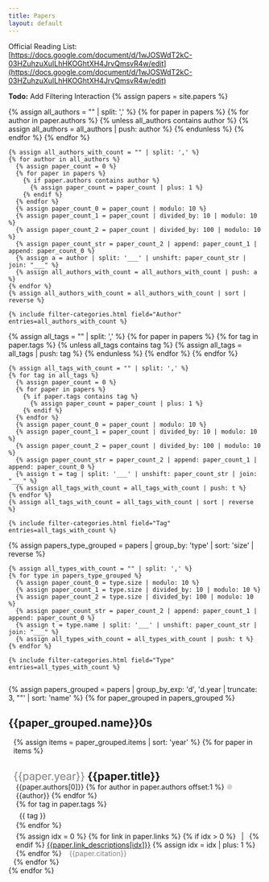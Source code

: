 ```yaml
---
title: Papers
layout: default
---
```

<style>
.title {
  margin-bottom: 0px !important;
}

.title-year {
  color: grey;
  font-weight: normal;
}

.tag {
  /* font-size: 12px; */
  /* color: white; */
  /* background-color: #007bff; */
  padding: 0.1rem 0.4rem;
  /* margin-left: 0.2rem; */
  margin-top: 0.3rem;
  margin-right: 0.4rem;
  border-radius: 0.2rem;
}

.paper-detail {
  margin-left: 5px;
}

.paper-entry-content {
  margin-top: 5px;
}

.paper-entry-citation {
  color: grey;
}

.decade-papers {
  margin-left: 10px;
}

.counter {
  color: grey;
}

.hidden-paper {
  display: none;
}

.shown-paper {
  display: block;
}

.category-container {
  height: 300px;
  overflow-y: auto;
  -ms-overflow-style: none;
  scrollbar-width: none;
}

.category-container::-webkit-scrollbar {
  width: 0 !important;
}

.filter-pannel {
  display: flex;
  flex-direction: row;
  justify-content: space-between;
  flex-wrap: wrap;
}

.category-entry {
  padding-right: 20px;
  cursor: pointer;
  overflow-x: hidden;
  white-space: nowrap;
}

.category-entry:hover {
  text-decoration: underline;
}

.category-entry:active {
  text-decoration: underline;
  text-underline-offset: 4px;
}

.selected-entry {
  text-decoration: underline;
}

.empty-entry {
  color: lightgray;
}

@media (max-width: 31.25rem) {
  .decade-left-header {
    display: none;
  }
}

@media (min-width: 31.25rem) {
  .decade-top-header {
    display: none;
  }
}
</style>

Official Reading List: [https://docs.google.com/document/d/1wJOSWdT2kC-03HZuhzuXuILhHKOGhtXH4JrvQmsvR4w/edit](https://docs.google.com/document/d/1wJOSWdT2kC-03HZuhzuXuILhHKOGhtXH4JrvQmsvR4w/edit)

**Todo:** Add Filtering Interaction
{% assign papers = site.papers %}

<div class="filter-pannel">
  <div class="filter-selector filter-authors">
    {% assign all_authors = "" | split: ',' %}
    {% for paper in papers %}
      {% for author in paper.authors %}
        {% unless all_authors contains author %}
          {% assign all_authors = all_authors | push: author %}
        {% endunless %}
      {% endfor %}
    {% endfor %}

    {% assign all_authors_with_count = "" | split: ',' %}
    {% for author in all_authors %}
      {% assign paper_count = 0 %}
      {% for paper in papers %}
        {% if paper.authors contains author %}
          {% assign paper_count = paper_count | plus: 1 %}
        {% endif %}
      {% endfor %}
      {% assign paper_count_0 = paper_count | modulo: 10 %}
      {% assign paper_count_1 = paper_count | divided_by: 10 | modulo: 10 %}
      {% assign paper_count_2 = paper_count | divided_by: 100 | modulo: 10 %}
      {% assign paper_count_str = paper_count_2 | append: paper_count_1 | append: paper_count_0 %}
      {% assign a = author | split: '___' | unshift: paper_count_str | join: "___" %}
      {% assign all_authors_with_count = all_authors_with_count | push: a %}
    {% endfor %}
    {% assign all_authors_with_count = all_authors_with_count | sort | reverse %}

    {% include filter-categories.html field="Author" entries=all_authors_with_count %}
  </div>
  <div class="filter-selector filter-tags">
    {% assign all_tags = "" | split: ',' %}
    {% for paper in papers %}
      {% for tag in paper.tags %}
        {% unless all_tags contains tag %}
          {% assign all_tags = all_tags | push: tag %}
        {% endunless %}
      {% endfor %}
    {% endfor %}

    {% assign all_tags_with_count = "" | split: ',' %}
    {% for tag in all_tags %}
      {% assign paper_count = 0 %}
      {% for paper in papers %}
        {% if paper.tags contains tag %}
          {% assign paper_count = paper_count | plus: 1 %}
        {% endif %}
      {% endfor %}
      {% assign paper_count_0 = paper_count | modulo: 10 %}
      {% assign paper_count_1 = paper_count | divided_by: 10 | modulo: 10 %}
      {% assign paper_count_2 = paper_count | divided_by: 100 | modulo: 10 %}
      {% assign paper_count_str = paper_count_2 | append: paper_count_1 | append: paper_count_0 %}
      {% assign t = tag | split: '___' | unshift: paper_count_str | join: "___" %}
      {% assign all_tags_with_count = all_tags_with_count | push: t %}
    {% endfor %}
    {% assign all_tags_with_count = all_tags_with_count | sort | reverse %}

    {% include filter-categories.html field="Tag" entries=all_tags_with_count %}
  </div>
  <div class="filter-selector filter-type">
    {%
      assign papers_type_grouped = papers |
      group_by: 'type' |
      sort: 'size' |
      reverse
    %}

    {% assign all_types_with_count = "" | split: ',' %}
    {% for type in papers_type_grouped %}
      {% assign paper_count_0 = type.size | modulo: 10 %}
      {% assign paper_count_1 = type.size | divided_by: 10 | modulo: 10 %}
      {% assign paper_count_2 = type.size | divided_by: 100 | modulo: 10 %}
      {% assign paper_count_str = paper_count_2 | append: paper_count_1 | append: paper_count_0 %}
      {% assign t = type.name | split: '___' | unshift: paper_count_str | join: "___" %}
      {% assign all_types_with_count = all_types_with_count | push: t %}
    {% endfor %}

    {% include filter-categories.html field="Type" entries=all_types_with_count %}
  </div>
</div>

{%
  assign papers_grouped = papers |
  group_by_exp: 'd', 'd.year  | truncate: 3, ""' |
  sort: 'name'
%}
{% for paper_grouped in papers_grouped %}
  <div id="decade-{{paper_grouped.name}}" class="d-flex decade-container">
    <h2 class="decade-left-header">{{paper_grouped.name}}0s</h2>
    <div class="decade-papers">
      <h1 class="decade-top-header">{{paper_grouped.name}}0s</h1>
      {% assign items = paper_grouped.items | sort: 'year' %}
      {% for paper in items %}
      <div id="{{paper.name | split: '.' | first}}">
        <h2 class="title">
          <span class="title-year">{{paper.year}}</span>
          {{paper.title}}
        </h2>
        <div class="paper-detail">
          {{paper.authors[0]}}
          {% for author in paper.authors offset:1 %}
            <span style='color: lightgray'>&#9679;</span> {{author}}
          {% endfor %}
          <div class="d-flex flex-wrap">
            {% for tag in paper.tags %}
            <div class="tag btn-primary">{{ tag }}</div>
            {% endfor %}
          </div>
          <div class="paper-entry-content">
            {% assign idx = 0 %}
            {% for link in paper.links %}
              {% if idx > 0 %}
                &ensp;|&ensp;
              {% endif %}
              <a href="{{link}}">{{paper.link_descriptions[idx]}}</a>
              {% assign idx = idx | plus: 1 %}
            {% endfor %}
            &ensp;
            <span class="paper-entry-citation">{{paper.citation}}</span>
          </div>
        </div>
      </div>
      {% endfor %}
    </div>
  </div>
{% endfor %}

<script>
const _papers = [
  {% for paper in papers %}
    {
      title: '{{ paper.title }}',
      year: '{{ paper.year }}',
      authors: '{{ paper.authors | join: '___' }}'.split('___'),
      id: '{{ paper.name }}'.split('.')[0],
      type: '{{ paper.type }}',
      tags: '{{ paper.tags | join : '___' }}'.split('___'),
      content: '{{ paper.content }}',
    },
  {% endfor %}
];
const _selected = { authors: [], tags: [], type: null };
</script>

<script>
function hide (element) {
  element.classList.add('hidden-paper');
  element.classList.remove('shown-paper');
}

function show (element) {
  element.classList.add('shown-paper');
  element.classList.remove('hidden-paper');
}

function update (papers, selected) {
  const filtered = papers.filter(paper => {
    if ((selected.authors || []).length) {
      if (selected.authors.some(author => !paper.authors.includes(author))) {
        return false;
      }
    }
    if ((selected.tags || []).length) {
      if (selected.tags.some(tag => !paper.tags.includes(tag))) {
        return false;
      }
    }
    if (selected.type && selected.type !== paper.type) {
      return false;
    }
    return true;
  });
  const filtered_ids = filtered.map(paper => paper.id);
  const all_ids = papers.map(paper => paper.id);
  const hidden_ids = all_ids.filter(id => !filtered_ids.includes(id));
  hidden_ids.forEach(id => hide(document.getElementById(id)));
  filtered_ids.forEach(id => show(document.getElementById(id)));

  const authors = {};
  filtered.forEach(paper => {
    paper.authors.forEach(author => {
      if (!(author in authors)) {
        authors[author] = 0;
      }
      authors[author] += 1;
    });
  });

  const tags = {};
  filtered.forEach(paper => {
    paper.tags.forEach(tag => {
      if (!(tag in tags)) {
        tags[tag] = 0;
      }
      tags[tag] += 1;
    });
  });

  const types = {};
  filtered.forEach(paper => {
    if (!(paper.type in types)) {
      types[paper.type] = 0;
    }
    types[paper.type] += 1;
  });

  function updateEntries(field, entries) {
    document.querySelectorAll(`.filter-${field} .category-entry`).forEach(entry => {
      const text = entry.querySelector('.category-text').innerText;
      const count = entries[text];
      const selectedField = typeof selected[field] === 'string' ? [selected[field]] : selected[field] || [];
      if (selectedField.includes(text)) {
        entry.classList.add('selected-entry');
      } else {
        entry.classList.remove('selected-entry');
      }
      entry.querySelector('.counter').innerText = `(${count || 0})`;
      if (!count) {
        entry.classList.add('empty-entry');
      } else {
        entry.classList.remove('empty-entry');
      }
    });
  }

  updateEntries('authors', authors);
  updateEntries('tags', tags);
  updateEntries('type', types);

  const decades = new Set();
  filtered.forEach(paper => decades.add(paper.year.substring(0, 3)));

  document.querySelectorAll('.decade-container').forEach(decade => {
    const decadeId = decade.id.split('-')[1];
    const elements = [decade, ...decade.querySelectorAll('h1,h2')];
    elements.forEach(decades.has(decadeId) ? show : hide);
  });
}

document.querySelectorAll('.filter-authors .category-entry').forEach(entry => {
  entry.addEventListener('click', (e) => {
    const author = entry.querySelector('.category-text').innerText;
    if (_selected.authors.includes(author)) {
      _selected.authors = _selected.authors.filter((a) => a !== author);
    } else {
      _selected.authors.push(author);
    }
    update(_papers, _selected);
  });
});

document.querySelectorAll('.filter-tags .category-entry').forEach(entry => {
  entry.addEventListener('click', (e) => {
    const tag = entry.querySelector('.category-text').innerText;
    if (_selected.tags.includes(tag)) {
      _selected.tags = _selected.tags.filter((a) => a !== tag);
    } else {
      _selected.tags.push(tag);
    }
    update(_papers, _selected);
  });
});

document.querySelectorAll('.filter-type .category-entry').forEach(entry => {
  entry.addEventListener('click', (e) => {
    const _type = entry.querySelector('.category-text').innerText;
    _selected.type = _selected.type === _type ? null : _type;
    update(_papers, _selected);
  });
});

update(_papers, _selected);
</script>
